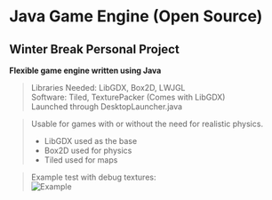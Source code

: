 # Java Game Engine (Open Source)  
## Winter Break Personal Project  
**Flexible game engine written using Java**

> Libraries Needed: LibGDX, Box2D, LWJGL  
> Software: Tiled, TexturePacker (Comes with LibGDX)  
> Launched through DesktopLauncher.java

> Usable for games with or without the need for realistic physics.
> - LibGDX used as the base
> - Box2D used for physics
> - Tiled used for maps

> Example test with debug textures:  
![Example](https://github.com/Temporary-Game-Company/Jebja/blob/master/Images/Example.png)

